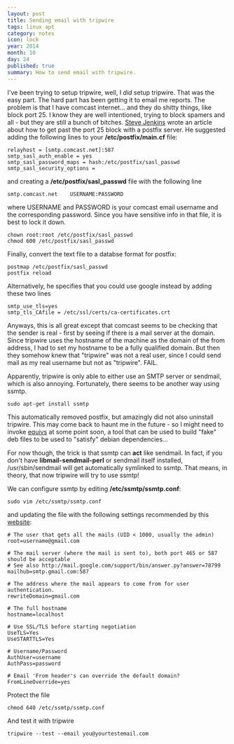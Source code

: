 ```yaml
---
layout: post
title: Sending email with tripwire
tags: linux apt
category: notes
icon: lock
year: 2014
month: 10
day: 24
published: true
summary: How to send email with tripwire.
---
```


I've been trying to setup tripwire, well, I _did_ setup tripwire. 
That was the easy part. The hard part has been getting it to email me reports.
The problem is that I have comcast internet... and they do shitty things, like block port 25.
I know they are well intentioned, trying to block spamers and all - but they are still a bunch of bitches. 
[Steve Jenkins](http://www.stevejenkins.com/blog/2013/06/howto-get-around-comcast-port-25-block-with-a-postfix-server/) wrote an article about how to get past the port 25 block with a postfix server.
He suggested adding the following lines to your **/etc/postfix/main.cf** file:

```
relayhost = [smtp.comcast.net]:587
smtp_sasl_auth_enable = yes
smtp_sasl_password_maps = hash:/etc/postfix/sasl_passwd
smtp_sasl_security_options =
```

and creating a **/etc/postfix/sasl_passwd** file with the following line

```
smtp.comcast.net    USERNAME:PASSWORD
```

where USERNAME and PASSWORD is your comcast email username and the corresponding password. Since you have sensitive info in that file, it is best to lock it down.

```
chown root:root /etc/postfix/sasl_passwd
chmod 600 /etc/postfix/sasl_passwd
```

Finally, convert the text file to a databse format for postfix:

```
postmap /etc/postfix/sasl_passwd
postfix reload
```

Alternatively, he specifies that you could use google instead by adding these two lines

```
smtp_use_tls=yes
smtp_tls_CAfile = /etc/ssl/certs/ca-certificates.crt
```

Anyways, this is all great except that comcast seems to be checking that the sender is real - first by seeing if there is a mail server at the domain.
Since tripwire uses the hostname of the machine as the domain of the from address, I had to set my hostname to be a fully qualified domain.
But then they somehow knew that "tripwire" was not a real user, since I could send mail as my real username but not as "tripwire".
FAIL.

Apparently, tripwire is only able to either use an SMTP server or sendmail, which is also annoying. 
Fortunately, there seems to be another way using ssmtp.

```
sudo apt-get install ssmtp
```

This automatically removed postfix, but amazingly did not also uninstall tripwire. 
This may come back to haunt me in the future - so I might need to invoke [equivs](http://shallowsky.com/blog/linux/install/blocking-deb-dependencies.html) at some point soon, a tool that can be used to build "fake" deb files to be used to "satisfy" debian dependencies...

For now though, the trick is that ssmtp can __act__ like sendmail. 
In fact, if you don't have **libmail-sendmail-perl** or sendmail itself installed, /usr/sbin/sendmail will get automatically symlinked to ssmtp.
That means, in theory, that now tripwire will try to use ssmtp!

We can configure ssmtp by editing **/etc/ssmtp/ssmtp.conf**:

```
sudo vim /etc/ssmtp/ssmtp.conf
```

and updating the file with the following settings recommended by this [website](https://wiki.archlinux.org/index.php/SSMTP):

```
# The user that gets all the mails (UID < 1000, usually the admin)
root=username@gmail.com

# The mail server (where the mail is sent to), both port 465 or 587 should be acceptable
# See also http://mail.google.com/support/bin/answer.py?answer=78799
mailhub=smtp.gmail.com:587

# The address where the mail appears to come from for user authentication.
rewriteDomain=gmail.com

# The full hostname
hostname=localhost

# Use SSL/TLS before starting negotiation
UseTLS=Yes
UseSTARTTLS=Yes

# Username/Password
AuthUser=username
AuthPass=password

# Email 'From header's can override the default domain?
FromLineOverride=yes
```

Protect the file

```
chmod 640 /etc/ssmtp/ssmtp.conf
```

And test it with tripwire

``` 
tripwire --test --email you@yourtestemail.com
```
